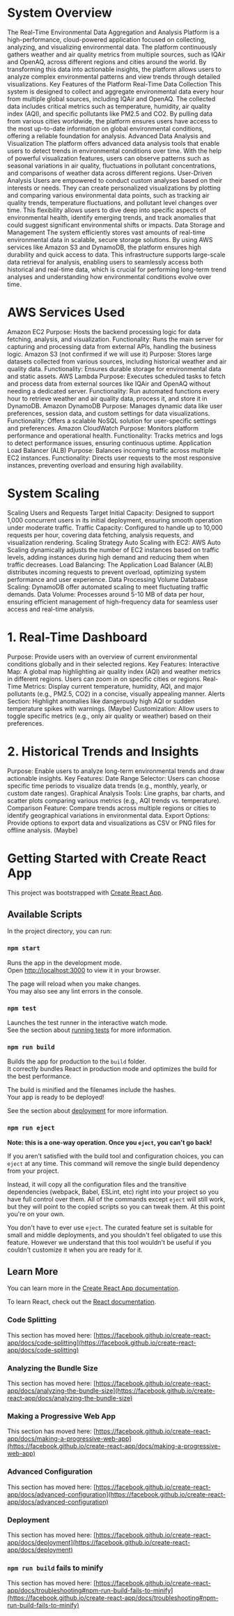 # System Overview

The Real-Time Environmental Data Aggregation and Analysis Platform is a high-performance, cloud-powered application focused on collecting, analyzing, and visualizing environmental data. The platform continuously gathers weather and air quality metrics from multiple sources, such as IQAir and OpenAQ, across different regions and cities around the world. By transforming this data into actionable insights, the platform allows users to analyze complex environmental patterns and view trends through detailed visualizations.
Key Features of the Platform
Real-Time Data Collection
This system is designed to collect and aggregate environmental data every hour from multiple global sources, including IQAir and OpenAQ. The collected data includes critical metrics such as temperature, humidity, air quality index (AQI), and specific pollutants like PM2.5 and CO2. By pulling data from various cities worldwide, the platform ensures users have access to the most up-to-date information on global environmental conditions, offering a reliable foundation for analysis.
Advanced Data Analysis and Visualization
The platform offers advanced data analysis tools that enable users to detect trends in environmental conditions over time. With the help of powerful visualization features, users can observe patterns such as seasonal variations in air quality, fluctuations in pollutant concentrations, and comparisons of weather data across different regions. 
User-Driven Analysis
Users are empowered to conduct custom analyses based on their interests or needs. They can create personalized visualizations by plotting and comparing various environmental data points, such as tracking air quality trends, temperature fluctuations, and pollutant level changes over time. This flexibility allows users to dive deep into specific aspects of environmental health, identify emerging trends, and track anomalies that could suggest significant environmental shifts or impacts.
Data Storage and Management
The system efficiently stores vast amounts of real-time environmental data in scalable, secure storage solutions. By using AWS services like Amazon S3 and DynamoDB, the platform ensures high durability and quick access to data. This infrastructure supports large-scale data retrieval for analysis, enabling users to seamlessly access both historical and real-time data, which is crucial for performing long-term trend analyses and understanding how environmental conditions evolve over time.


# AWS Services Used
Amazon EC2
Purpose: Hosts the backend processing logic for data fetching, analysis, and visualization.
Functionality: Runs the main server for capturing and processing data from external APIs, handling the business logic.
Amazon S3 (not confirmed if we will use it)
Purpose: Stores large datasets collected from various sources, including historical weather and air quality data.
Functionality: Ensures durable storage for environmental data and static assets.
AWS Lambda
Purpose: Executes scheduled tasks to fetch and process data from external sources like IQAir and OpenAQ without needing a dedicated server.
Functionality: Run automated functions every hour to retrieve weather and air quality data, process it, and store it in DynamoDB.
Amazon DynamoDB
Purpose: Manages dynamic data like user preferences, session data, and custom settings for data visualizations.
Functionality: Offers a scalable NoSQL solution for user-specific settings and preferences.
Amazon CloudWatch
Purpose: Monitors platform performance and operational health.
Functionality: Tracks metrics and logs to detect performance issues, ensuring continuous uptime.
Application Load Balancer (ALB)
Purpose: Balances incoming traffic across multiple EC2 instances.
Functionality: Directs user requests to the most responsive instances, preventing overload and ensuring high availability.

# System Scaling
Scaling Users and Requests
Target Initial Capacity: Designed to support 1,000 concurrent users in its initial deployment, ensuring smooth operation under moderate traffic.
Traffic Capacity: Configured to handle up to 10,000 requests per hour, covering data fetching, analysis requests, and visualization rendering.
Scaling Strategy
Auto Scaling with EC2: AWS Auto Scaling dynamically adjusts the number of EC2 instances based on traffic levels, adding instances during high demand and reducing them when traffic decreases.
Load Balancing: The Application Load Balancer (ALB) distributes incoming requests to prevent overload, optimizing system performance and user experience.
Data Processing Volume
Database Scaling: DynamoDB offer automated scaling to meet fluctuating traffic demands.
Data Volume: Processes around 5-10 MB of data per hour, ensuring efficient management of high-frequency data for seamless user access and real-time analysis.



# 1. Real-Time Dashboard
Purpose: Provide users with an overview of current environmental conditions globally and in their selected regions.
Key Features:
Interactive Map: A global map highlighting air quality index (AQI) and weather metrics in different regions. Users can zoom in on specific cities or regions.
Real-Time Metrics: Display current temperature, humidity, AQI, and major pollutants (e.g., PM2.5, CO2) in a concise, visually appealing manner.
Alerts Section: Highlight anomalies like dangerously high AQI or sudden temperature spikes with warnings. (Maybe)
Customization: Allow users to toggle specific metrics (e.g., only air quality or weather) based on their preferences.

# 2. Historical Trends and Insights
Purpose: Enable users to analyze long-term environmental trends and draw actionable insights.
Key Features:
Date Range Selector: Users can choose specific time periods to visualize data trends (e.g., monthly, yearly, or custom date ranges).
Graphical Analysis Tools: Line graphs, bar charts, and scatter plots comparing various metrics (e.g., AQI trends vs. temperature).
Comparison Feature: Compare trends across multiple regions or cities to identify geographical variations in environmental data.
Export Options: Provide options to export data and visualizations as CSV or PNG files for offline analysis. (Maybe)




# Getting Started with Create React App

This project was bootstrapped with [Create React App](https://github.com/facebook/create-react-app).

## Available Scripts

In the project directory, you can run:

### `npm start`

Runs the app in the development mode.\
Open [http://localhost:3000](http://localhost:3000) to view it in your browser.

The page will reload when you make changes.\
You may also see any lint errors in the console.

### `npm test`

Launches the test runner in the interactive watch mode.\
See the section about [running tests](https://facebook.github.io/create-react-app/docs/running-tests) for more information.

### `npm run build`

Builds the app for production to the `build` folder.\
It correctly bundles React in production mode and optimizes the build for the best performance.

The build is minified and the filenames include the hashes.\
Your app is ready to be deployed!

See the section about [deployment](https://facebook.github.io/create-react-app/docs/deployment) for more information.

### `npm run eject`

**Note: this is a one-way operation. Once you `eject`, you can't go back!**

If you aren't satisfied with the build tool and configuration choices, you can `eject` at any time. This command will remove the single build dependency from your project.

Instead, it will copy all the configuration files and the transitive dependencies (webpack, Babel, ESLint, etc) right into your project so you have full control over them. All of the commands except `eject` will still work, but they will point to the copied scripts so you can tweak them. At this point you're on your own.

You don't have to ever use `eject`. The curated feature set is suitable for small and middle deployments, and you shouldn't feel obligated to use this feature. However we understand that this tool wouldn't be useful if you couldn't customize it when you are ready for it.

## Learn More

You can learn more in the [Create React App documentation](https://facebook.github.io/create-react-app/docs/getting-started).

To learn React, check out the [React documentation](https://reactjs.org/).

### Code Splitting

This section has moved here: [https://facebook.github.io/create-react-app/docs/code-splitting](https://facebook.github.io/create-react-app/docs/code-splitting)

### Analyzing the Bundle Size

This section has moved here: [https://facebook.github.io/create-react-app/docs/analyzing-the-bundle-size](https://facebook.github.io/create-react-app/docs/analyzing-the-bundle-size)

### Making a Progressive Web App

This section has moved here: [https://facebook.github.io/create-react-app/docs/making-a-progressive-web-app](https://facebook.github.io/create-react-app/docs/making-a-progressive-web-app)

### Advanced Configuration

This section has moved here: [https://facebook.github.io/create-react-app/docs/advanced-configuration](https://facebook.github.io/create-react-app/docs/advanced-configuration)

### Deployment

This section has moved here: [https://facebook.github.io/create-react-app/docs/deployment](https://facebook.github.io/create-react-app/docs/deployment)

### `npm run build` fails to minify

This section has moved here: [https://facebook.github.io/create-react-app/docs/troubleshooting#npm-run-build-fails-to-minify](https://facebook.github.io/create-react-app/docs/troubleshooting#npm-run-build-fails-to-minify)

